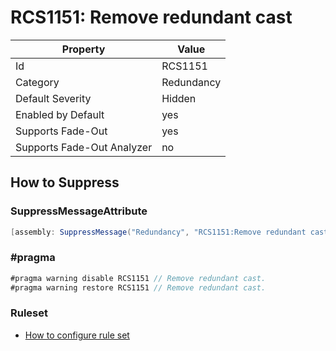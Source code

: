 # RCS1151: Remove redundant cast

Property | Value
--- | ---
Id|RCS1151
Category|Redundancy
Default Severity|Hidden
Enabled by Default|yes
Supports Fade\-Out|yes
Supports Fade\-Out Analyzer|no

## How to Suppress

### SuppressMessageAttribute

```csharp
[assembly: SuppressMessage("Redundancy", "RCS1151:Remove redundant cast.", Justification = "<Pending>")]
```

### \#pragma

```csharp
#pragma warning disable RCS1151 // Remove redundant cast.
#pragma warning restore RCS1151 // Remove redundant cast.
```

### Ruleset

* [How to configure rule set](../HowToConfigureAnalyzers.md)

